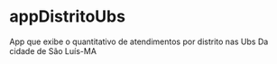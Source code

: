 # appDistritoUbs
App que exibe o quantitativo de atendimentos por distrito nas Ubs Da cidade de São Luís-MA
